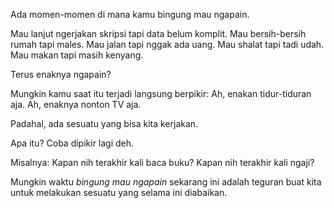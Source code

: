 Ada momen-momen di mana kamu bingung mau ngapain.

Mau lanjut ngerjakan skripsi tapi data belum komplit. Mau bersih-bersih rumah tapi males. Mau jalan tapi nggak ada uang. Mau shalat tapi tadi udah. Mau makan tapi masih kenyang.

Terus enaknya ngapain?

Mungkin kamu saat itu terjadi langsung berpikir: Ah, enakan tidur-tiduran aja. Ah, enaknya nonton TV aja.

Padahal, ada sesuatu yang bisa kita kerjakan.

Apa itu? Coba dipikir lagi deh.

Misalnya: Kapan nih terakhir kali baca buku? Kapan nih terakhir kali ngaji?

Mungkin waktu _bingung mau ngapain_ sekarang ini adalah teguran buat kita untuk melakukan sesuatu yang selama ini diabaikan.